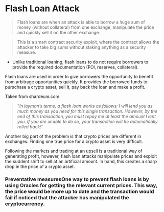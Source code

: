 # Flash Loan Attack

> Flash loans are when an attack is able to borrow a huge sum of money (without collateral) from one exchange, manipulate the price and quickly sell it on the other exchange.

> This is a smart contract security exploit, where the contract allows the attacker to take big sums without staking anything as a security measure.

* Unlike traditional loaning, flash loans to do not require borrowers to provide the required documentation (POI, reserves, collateral).

Flash loans are used in order to give borrowers the opportunity to benefit from arbitrage opportunities quickly. It provides the borrowed funds to purschase a crypto asset, sell it, pay back the loan and make a profit.

Taken from shardeum.com:

> "_In layman’s terms, a flash loan works as follows: I will lend you as much money as you need for this single transaction. However, by the end of this transaction, you must repay me at least the amount I lent you. If you are unable to do so, your transaction will be automatically rolled back!_"

Another big part of the problem is that crypto prices are different in exchanges. Finding one true price for a crypto asset is very difficult.

Following the markets and trading at an upsell is a traditional way of generating profit, however, flash loan attacks manipulate prices and exploit the suddent shift to sell at an artificial amount. In hand, this creates a sharp drop in the price of a crypto asset.

### Preventative measuresOne way to prevent flash loans is by using Oracles for getting the relevant current prices. This way, the price would be more up to date and the transaction would fail if noticed that the attacker has manipulated the cryptocurrency.
